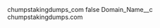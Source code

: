 <?xml version="1.0" encoding="UTF-8"?>
<CustomMetadata xmlns="http://soap.sforce.com/2006/04/metadata" xmlns:xsi="http://www.w3.org/2001/XMLSchema-instance" xmlns:xsd="http://www.w3.org/2001/XMLSchema">
    <label>chumpstakingdumps_com</label>
    <protected>false</protected>
    <values>
        <field>Domain_Name__c</field>
        <value xsi:type="xsd:string">chumpstakingdumps.com</value>
    </values>
</CustomMetadata>
